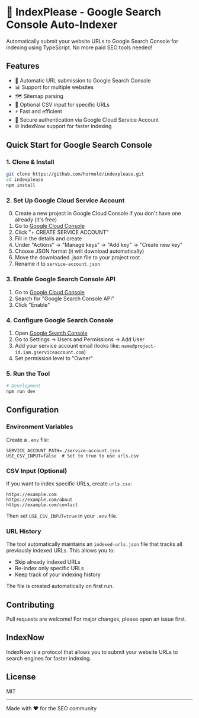 # 🚀 IndexPlease - Google Search Console Auto-Indexer

Automatically submit your website URLs to Google Search Console for indexing using TypeScript. No more paid SEO tools needed!

## Features

- 🔄 Automatic URL submission to Google Search Console
- 📊 Support for multiple websites
- 🗺️ Sitemap parsing
- 📑 Optional CSV input for specific URLs
- ⚡ Fast and efficient
- 🔐 Secure authentication via Google Cloud Service Account
- 🌐 IndexNow support for faster indexing

## Quick Start for Google Search Console

### 1. Clone & Install

```bash
git clone https://github.com/hormold/indexplease.git
cd indexplease
npm install
```

### 2. Set Up Google Cloud Service Account

0. Create a new project in Google Cloud Console if you don't have one already (it's free)
1. Go to [Google Cloud Console](https://console.cloud.google.com/iam-admin/serviceaccounts)
2. Click "+ CREATE SERVICE ACCOUNT"
3. Fill in the details and create
4. Under "Actions" → "Manage keys" → "Add key" → "Create new key"
5. Choose JSON format (it will download automatically)
6. Move the downloaded .json file to your project root
7. Rename it to `service-account.json`

### 3. Enable Google Search Console API	

1. Go to [Google Cloud Console](https://console.cloud.google.com/apis/library)
2. Search for "Google Search Console API"
3. Click "Enable"

### 4. Configure Google Search Console

1. Open [Google Search Console](https://search.google.com/search-console)
2. Go to Settings → Users and Permissions → Add User
3. Add your service account email (looks like: `name@project-id.iam.gserviceaccount.com`)
4. Set permission level to "Owner"

### 5. Run the Tool

```bash
# Development
npm run dev
```

## Configuration

### Environment Variables

Create a `.env` file:

```env
SERVICE_ACCOUNT_PATH=./service-account.json
USE_CSV_INPUT=false  # Set to true to use urls.csv
```

### CSV Input (Optional)

If you want to index specific URLs, create `urls.csv`:

```csv
https://example.com
https://example.com/about
https://example.com/contact
```

Then set `USE_CSV_INPUT=true` in your `.env` file.

### URL History

The tool automatically maintains an `indexed-urls.json` file that tracks all previously indexed URLs. This allows you to:
- Skip already indexed URLs
- Re-index only specific URLs
- Keep track of your indexing history

The file is created automatically on first run.

## Contributing

Pull requests are welcome! For major changes, please open an issue first.

## IndexNow

IndexNow is a protocol that allows you to submit your website URLs to search engines for faster indexing.


## License

MIT

---
Made with ❤️ for the SEO community